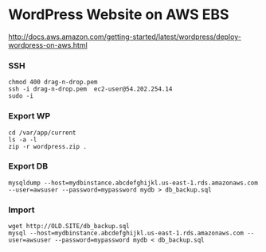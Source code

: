 # WordPress Website on AWS EBS
http://docs.aws.amazon.com/getting-started/latest/wordpress/deploy-wordpress-on-aws.html

### SSH
```shell
chmod 400 drag-n-drop.pem
ssh -i drag-n-drop.pem  ec2-user@54.202.254.14
sudo -i
```

### Export WP
```shell
cd /var/app/current
ls -a -l
zip -r wordpress.zip .
```

### Export DB
```shell
mysqldump --host=mydbinstance.abcdefghijkl.us-east-1.rds.amazonaws.com --user=awsuser --password=mypassword mydb > db_backup.sql
```

### Import
```shell
wget http://OLD.SITE/db_backup.sql
mysql --host=mydbinstance.abcdefghijkl.us-east-1.rds.amazonaws.com --user=awsuser --password=mypassword mydb < db_backup.sql
```